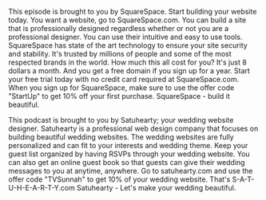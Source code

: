 This episode is brought to you by SquareSpace.
Start building your website today.
You want a website, go to SquareSpace.com.
You can build a site that is professionally designed regardless whether or not you are a professional designer.
You can use their intuitive and easy to use tools.
SquareSpace has state of the art technology to ensure your site security and stability.
It's trusted by millions of people and some of the most respected brands in the world.
How much this all cost for you?
It's just 8 dollars a month.
And you get a free domain if you sign up for a year.
Start your free trial today with no credit card required at SquareSpace.com.
When you sign up for SquareSpace, make sure to use the offer code "StartUp" to get 10% off your first purchase.
SquareSpace - build it beautiful.

This podcast is brought to you by Satuhearty; your wedding website designer.
Satuhearty is a professional web design company that focuses on building beautiful wedding websites. 
The wedding websites are fully personalized and can fit to your interests and wedding theme.
Keep your guest list organized by having RSVPs through your wedding website.
You can also get an online guest book so that guests can give their wedding messages to you at anytime, anywhere. 
Go to satuhearty.com and use the offer code "TVSunnah" to get 10% of your wedding website.
That's S-A-T-U-H-E-A-R-T-Y.com
Satuhearty - Let's make your wedding beautiful.